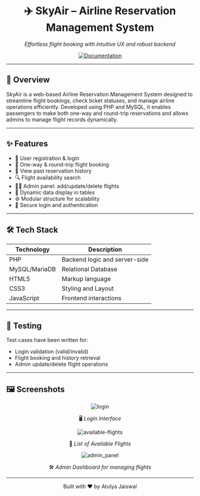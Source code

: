<div align="center">

# ✈️ SkyAir – Airline Reservation Management System  
_Effortless flight booking with intuitive UX and robust backend_

[![Documentation](https://img.shields.io/badge/Docs-View-blue)](https://github.com/atulyaaj/skyAir/blob/main/README.md)

</div>

---

## 📌 Overview

SkyAir is a web-based Airline Reservation Management System designed to streamline flight bookings, check ticket statuses, and manage airline operations efficiently. Developed using PHP and MySQL, it enables passengers to make both one-way and round-trip reservations and allows admins to manage flight records dynamically.

---

## ✨ Features

- 👤 User registration & login
- 📅 One-way & round-trip flight booking
- 🧾 View past reservation history
- 🔍 Flight availability search
- 🧑‍💼 Admin panel: add/update/delete flights
- 📄 Dynamic data display in tables
- ⚙️ Modular structure for scalability
- 🔐 Secure login and authentication

---

## 🛠 Tech Stack

| Technology | Description                   |
|------------|-------------------------------|
| PHP        | Backend logic and server-side |
| MySQL/MariaDB | Relational Database        |
| HTML5      | Markup language               |
| CSS3       | Styling and Layout            |
| JavaScript | Frontend interactions         |

---

## 🧪 Testing

Test cases have been written for:
- Login validation (valid/invalid)
- Flight booking and history retrieval
- Admin update/delete flight operations

---

## 🖼️ Screenshots

<div align="center">

![login](https://github.com/user-attachments/assets/8cc501cc-33c7-4f65-8899-f0e380a3a860)

🖥️ _Login Interface_

![available-flights](https://github.com/user-attachments/assets/5c9bb994-ca98-4177-80de-ec0dd7d0a42e)

🛫 _List of Available Flights_

 ![admin_panel](https://github.com/user-attachments/assets/60b26bd7-bfca-48a2-aae4-006c8b18bcbb)

🛠️ _Admin Dashboard for managing flights_

</div>

---

<div align="center">

Built with ❤️ by Atulya Jaiswal  

</div>
